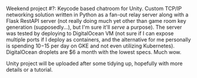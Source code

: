 Weekend project #?: Keycode based chatroom for Unity. Custom TCP/IP networking solution written in Python as a fan-out relay server along with a Flask RestAPI server (not really doing much yet other than game room key generation (supposedly...), but I'm sure it'll *serve* a purpose). The server was tested by deploying to DigitalOcean VM (not sure if I can expose multiple ports if I deploy as containers, and the alternative for me personally is spending $10-$15 per day on GKE and not even utilizing Kubernetes). DigitalOcean droplets are $6 a month with the lowest specs. Much wow.

Unity project will be uploaded after some tidying up, hopefully with more details or a tutorial.
